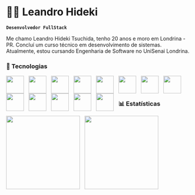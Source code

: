 # 👨‍💻​​ Leandro Hideki

**`Desenvolvedor FullStack`**

Me chamo Leandro Hideki Tsuchida, tenho 20 anos e moro em Londrina - PR. Concluí um curso técnico em desenvolvimento de sistemas. Atualmente, estou cursando Engenharia de Software no UniSenai Londrina.

### 🤖 Tecnologias

<img 
src="https://cdn.jsdelivr.net/gh/devicons/devicon@latest/icons/html5/html5-original.svg" 
style="width: 3rem; padding-right: 10px;"
align="left"
/>

<img 
src="https://cdn.jsdelivr.net/gh/devicons/devicon@latest/icons/css3/css3-original.svg" 
style="width: 3rem; padding-right: 10px;"
align="left"
/>

<img
src="https://cdn.jsdelivr.net/gh/devicons/devicon@latest/icons/javascript/javascript-original.svg"
style="width: 3rem; padding-right: 10px;" 
align="left"
/>


<img 
src="https://cdn.jsdelivr.net/gh/devicons/devicon@latest/icons/typescript/typescript-original.svg" 
style="width: 3rem; padding-right: 10px;" 
align="left"
/>
          

<img 
src="https://cdn.jsdelivr.net/gh/devicons/devicon@latest/icons/php/php-original.svg" 
style="width: 3rem; padding-right: 10px;" 
align="left"
/>    


<img 
src="https://cdn.jsdelivr.net/gh/devicons/devicon@latest/icons/java/java-original-wordmark.svg" 
style="width: 3rem; padding-right: 10px;" 
align="left"
/>


<img 
src="https://cdn.jsdelivr.net/gh/devicons/devicon@latest/icons/spring/spring-original-wordmark.svg" 
style="width: 3rem; padding-right: 10px;" 
align="left"
/>


<img 
src="https://cdn.jsdelivr.net/gh/devicons/devicon@latest/icons/tailwindcss/tailwindcss-original.svg" 
style="width: 3rem; padding-right: 10px;" 
align="left"
/>


<img 
src="https://cdn.jsdelivr.net/gh/devicons/devicon@latest/icons/bootstrap/bootstrap-original.svg" 
style="width: 3rem; padding-right: 10px;" 
align="left"
/>     
   
<img 
src="https://cdn.jsdelivr.net/gh/devicons/devicon@latest/icons/laravel/laravel-original.svg" 
style="width: 3rem; padding-right: 10px;" 
align="left"
/>
                 
<img 
src="https://cdn.jsdelivr.net/gh/devicons/devicon@latest/icons/angular/angular-original.svg" 
style="width: 3rem; padding-right: 10px;" 
align="left"
/>

<img 
src="https://cdn.jsdelivr.net/gh/devicons/devicon@latest/icons/json/json-original.svg" 
style="width: 3rem; padding-right: 10px;" 
align="left"
/>

<img 
src="https://cdn.jsdelivr.net/gh/devicons/devicon@latest/icons/mysql/mysql-original-wordmark.svg" 
style="width: 3rem; padding-right: 10px;" 
align="left"/>

<br>

<p style="margin-top: 3rem;"></p>

### 📊 Estatísticas

<img 
src="https://github-readme-stats.vercel.app/api?username=Leleco04&show_icons=true&theme=radical&include_all_commits=true&locale=pt-br" 
style="padding-right: 10px;" 
height= "200"
align="left"
/>

<img 
src="https://github-readme-stats.vercel.app/api/top-langs/?username=Leleco04&theme=radical&layout=compact&custom_title=Tecnologias" 
style="padding-right: 10px" 
height= "200"
align="left"
/>
